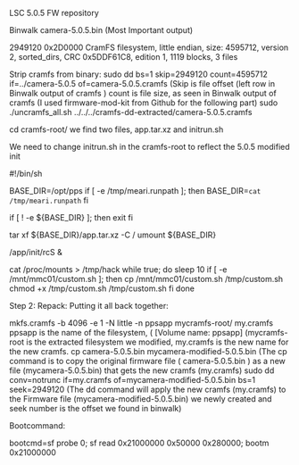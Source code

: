 LSC 5.0.5 FW repository

Binwalk camera-5.0.5.bin (Most Important output) 

2949120 0x2D0000 CramFS filesystem, little endian, size: 4595712, version 2, sorted_dirs, CRC 0x5DDF61C8, edition 1, 1119 blocks, 3 files

Strip cramfs from binary:
sudo dd bs=1 skip=2949120 count=4595712 if=../camera-5.0.5 of=camera-5.0.5.cramfs
(Skip is file offset (left row in Binwalk output of cramfs ) count is file size, as seen in Binwalk output of cramfs
(I used firmware-mod-kit from Github for the following part)
sudo ./uncramfs_all.sh ../../../cramfs-dd-extracted/camera-5.0.5.cramfs

cd cramfs-root/
we find two files, app.tar.xz and initrun.sh

We need to change initrun.sh in the cramfs-root to reflect the 5.0.5 modified init

#!/bin/sh

BASE_DIR=/opt/pps
if [ -e /tmp/meari.runpath ]; then
        BASE_DIR=`cat /tmp/meari.runpath`
fi

if [ ! -e ${BASE_DIR} ]; then
        exit
fi

tar xf ${BASE_DIR}/app.tar.xz -C /
umount ${BASE_DIR}

/app/init/rcS &

cat /proc/mounts > /tmp/hack
while true; do
 sleep 10
 if [ -e /mnt/mmc01/custom.sh ]; then
  cp /mnt/mmc01/custom.sh /tmp/custom.sh
  chmod +x /tmp/custom.sh
  /tmp/custom.sh
 fi
done

Step 2: Repack:
Putting it all back together:

mkfs.cramfs -b 4096 -e 1 -N little -n ppsapp mycramfs-root/ my.cramfs
ppsapp is the name of the filesystem, ( [Volume name: ppsapp]
(mycramfs-root is the extracted filesystem we modified, my.cramfs is the new name for the new cramfs.
cp camera-5.0.5.bin mycamera-modified-5.0.5.bin
(The cp command is to copy the original firmware file ( camera-5.0.5.bin ) as a new file (mycamera-5.0.5.bin) that gets the new cramfs (my.cramfs)
sudo dd conv=notrunc if=my.cramfs of=mycamera-modified-5.0.5.bin bs=1 seek=2949120
(The dd command will apply the new cramfs (my.cramfs) to the Firmware file (mycamera-modified-5.0.5.bin) we newly created and seek number is the offset we found in binwalk)

Bootcommand:

bootcmd=sf probe 0; sf read 0x21000000 0x50000 0x280000; bootm 0x21000000
